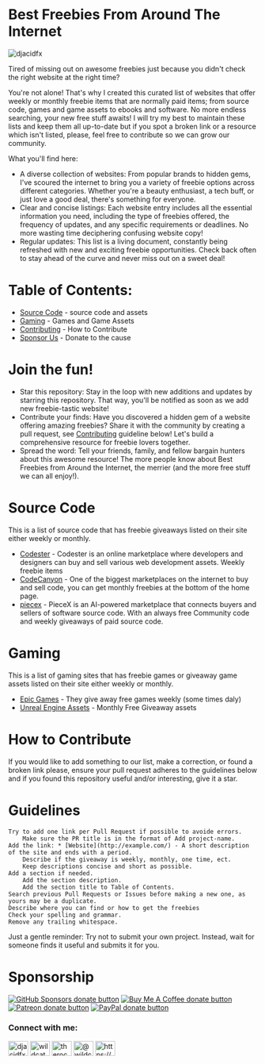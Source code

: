 # Best Freebies From Around The Internet
<p align="left"> <img src="https://komarev.com/ghpvc/?username=djacidfx&label=Profile%20views&color=0e75b6&style=flat" alt="djacidfx" /> </p>
Tired of missing out on awesome freebies just because you didn't check the right website at the right time? 

You're not alone! That's why I created this curated list of websites that offer weekly or monthly freebie items that are normally paid items; from source code, games and game assets to ebooks and software. No more endless searching, your new free stuff awaits! I will try my best to maintain these lists and keep them all up-to-date but if you spot a broken link or a resource which isn't listed, please, feel free to contribute so we can grow our community. 

What you'll find here:

   - A diverse collection of websites: From popular brands to hidden gems, I've scoured the internet to bring you a variety of freebie options across different categories. Whether you're a beauty enthusiast, a tech buff, or just love a good deal, there's something for everyone.
   - Clear and concise listings: Each website entry includes all the essential information you need, including the type of freebies offered, the frequency of updates, and any specific requirements or deadlines. No more wasting time deciphering confusing website copy!
   - Regular updates: This list is a living document, constantly being refreshed with new and exciting freebie opportunities. Check back often to stay ahead of the curve and never miss out on a sweet deal!
    
# Table of Contents:
- [Source Code](#source-code) - source code and assets
- [Gaming](#gaming) - Games and Game Assets
- [Contributing](#how-to-contribute) - How to Contribute
- [Sponsor Us](#sponsorship) - Donate to the cause

# Join the fun!

   - Star this repository: Stay in the loop with new additions and updates by starring this repository. That way, you'll be notified as soon as we add new freebie-tastic website!
   - Contribute your finds: Have you discovered a hidden gem of a website offering amazing freebies? Share it with the community by creating a pull request, see [Contributing](#how-to-contribute) guideline below! Let's build a comprehensive resource for freebie lovers together.
   - Spread the word: Tell your friends, family, and fellow bargain hunters about this awesome resource! The more people know about Best Freebies from Around the Internet, the merrier (and the more free stuff we can all enjoy!).
  
# Source Code
This is a list of source code that has freebie giveaways listed on their site either weekly or monthly.
 - [Codester](https://www.codester.com/free/) - Codester is an online marketplace where developers and designers can buy and sell various web development assets. Weekly freebie items
 - [CodeCanyon](https://codecanyon.net/) - One of the biggest marketplaces on the internet to buy and sell code, you can get monthly freebies at the bottom of the home page.
 - [piecex](https://www.piecex.com/eng/products/free) - PieceX is an AI-powered marketplace that connects buyers and sellers of software source code. With an always free Community code and weekly giveaways of paid source code.

  # Gaming
  This is a list of gaming sites that has freebie games or giveaway game assets listed on their site either weekly or monthly.
  - [Epic Games](https://store.epicgames.com/) - They give away free games weekly (some times daly)
  - [Unreal Engine Assets](https://www.unrealengine.com/marketplace/en-US/assets?count=20&sortBy=effectiveDate&sortDir=DESC&start=0&tag=4910) - Monthly Free Giveaway assets

# How to Contribute

If you would like to add something to our list, make a correction, or found a broken link please, ensure your pull request adheres to the guidelines below and if you found this repository useful and/or interesting, give it a star.

# Guidelines

    Try to add one link per Pull Request if possible to avoide errors.
        Make sure the PR title is in the format of Add project-name.
    Add the link: * [Website](http://example.com/) - A short description of the site and ends with a period.
        Describe if the giveaway is weekly, monthly, one time, ect.
        Keep descriptions concise and short as possible.
    Add a section if needed.
        Add the section description.
        Add the section title to Table of Contents.
    Search previous Pull Requests or Issues before making a new one, as yours may be a duplicate.
    Describe where you can find or how to get the freebies
    Check your spelling and grammar.
    Remove any trailing whitespace.

Just a gentle reminder: Try not to submit your own project. Instead, wait for someone finds it useful and submits it for you.

# Sponsorship
<span class="badge-githubsponsors"><a href="https://github.com/sponsors/djacidfx" title="Donate to this project using GitHub Sponsors"><img src="https://img.shields.io/badge/github-donate-yellow.svg" alt="GitHub Sponsors donate button" /></a></span>
<span class="badge-buymeacoffee"><a href="https://buymeacoffee.com/wildcatprod" title="Donate to this project using Buy Me A Coffee"><img src="https://img.shields.io/badge/buy%20me%20a%20coffee-donate-yellow.svg" alt="Buy Me A Coffee donate button" /></a></span>
<span class="badge-patreon"><a href="https://patreon.com/wildcatstudio" title="Donate to this project using Patreon"><img src="https://img.shields.io/badge/patreon-donate-yellow.svg" alt="Patreon donate button" /></a></span>
<span class="badge-paypal"><a href="https://paypal.me/WildCatProductions" title="Donate to this project using Paypal"><img src="https://img.shields.io/badge/paypal-donate-yellow.svg" alt="PayPal donate button" /></a></span>

<h3 align="left">Connect with me:</h3>
<p align="left">
<a href="https://dev.to/djacidfx" target="blank"><img align="center" src="https://raw.githubusercontent.com/rahuldkjain/github-profile-readme-generator/master/src/images/icons/Social/devto.svg" alt="djacidfx" height="30" width="40" /></a>
<a href="https://twitter.com/wildcatstudio18" target="blank"><img align="center" src="https://raw.githubusercontent.com/rahuldkjain/github-profile-readme-generator/master/src/images/icons/Social/twitter.svg" alt="wildcatstudio18" height="30" width="40" /></a>
<a href="https://fb.com/therockinrev" target="blank"><img align="center" src="https://raw.githubusercontent.com/rahuldkjain/github-profile-readme-generator/master/src/images/icons/Social/facebook.svg" alt="therockinrev" height="30" width="40" /></a>
<a href="https://www.youtube.com/c/@wildcatsstudio" target="blank"><img align="center" src="https://raw.githubusercontent.com/rahuldkjain/github-profile-readme-generator/master/src/images/icons/Social/youtube.svg" alt="@wildcatsstudio" height="30" width="40" /></a>
<a href="https://mywild.work/rss/latest-posts" target="blank"><img align="center" src="https://raw.githubusercontent.com/rahuldkjain/github-profile-readme-generator/master/src/images/icons/Social/rss.svg" alt="https://mywild.work/rss/latest-posts" height="30" width="40" /></a>
</p>
